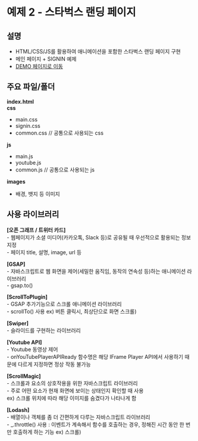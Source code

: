 # 예제 2 - 스타벅스 랜딩 페이지

## 설명
- HTML/CSS/JS를 활용하여 애니메이션을 포함한 스타벅스 랜딩 페이지 구현
- 메인 페이지 + SIGNIN 예제
- [DEMO 페이지로 이동](https://scintillating-gnome-7293ce.netlify.app/)


## 주요 파일/폴더
**index.html**  
**css**
- main.css
- signin.css
- common.css // 공통으로 사용되는 css  

**js**
- main.js
- youtube.js
- common.js // 공통으로 사용되는 js  

**images**
- 배경, 뱃지 등 이미지


## 사용 라이브러리

**[오픈 그래프 / 트위터 카드]**  
    - 웹페이지가 소셜 미디어(카카오톡, Slack 등)로 공유될 때 우선적으로 활용되는 정보 지정  
    - 페이지 title, 설명, image, url 등 

**[GSAP]**  
    - 자바스크립트로 웹 화면을 제어(세밀한 움직임, 동작의 연속성 등)하는 애니메이션 라이브러리  
    - gsap.to()

**[ScrollToPlugin]**  
    - GSAP 추가기능으로 스크롤 애니메이션 라이브러리  
    - scrollTo() 사용
    ex) 버튼 클릭시, 최상단으로 화면 스크롤)

**[Swiper]**  
    - 슬라이드를 구현하는 라이브러리

**[Youtube API]**  
    - Youtube 동영상 제어  
    - onYouTubePlayerAPIReady 함수명은 해당 IFrame Player API에서 사용하기 때문에 다르게 지정하면 정상 작동 불가능

**[ScrollMagic]**  
    - 스크롤과 요소의 상호작용을 위한 자바스크립트 라이브러리  
    - 주로 어떤 요소가 현재 화면에 보이는 상태인지 확인할 때 사용  
    ex) 스크롤 위치에 따라 해당 이미지를 숨겼다가 나타나게 함

**[Lodash]**  
    - 배열이나 객체를 좀 더 간편하게 다루는 자바스크립트 라이브러리  
    - _.throttle() 사용 : 이벤트가 계속해서 함수를 호출하는 경우, 정해진 시간 동안 한 번만 호출하게 하는 기능
    ex) 스크롤)